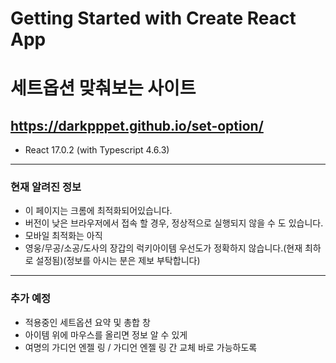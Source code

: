 # Getting Started with Create React App

# 세트옵션 맞춰보는 사이트

## https://darkpppet.github.io/set-option/

* React 17.0.2 (with Typescript 4.6.3)

---

### 현재 알려진 정보
- 이 페이지는 크롬에 최적화되어있습니다.
- 버전이 낮은 브라우저에서 접속 할 경우, 정상적으로 실행되지 않을 수 도 있습니다.
- 모바일 최적화는 아직 
- 영웅/무공/소공/도사의 장갑의 럭키아이템 우선도가 정확하지 않습니다.(현재 최하로 설정됨)(정보를 아시는 분은 제보 부탁합니다)

---

### 추가 예정
- 적용중인 세트옵션 요약 및 총합 창
- 아이템 위에 마우스를 올리면 정보 알 수 있게
- 여명의 가디언 엔젤 링 / 가디언 엔젤 링 간 교체 바로 가능하도록

